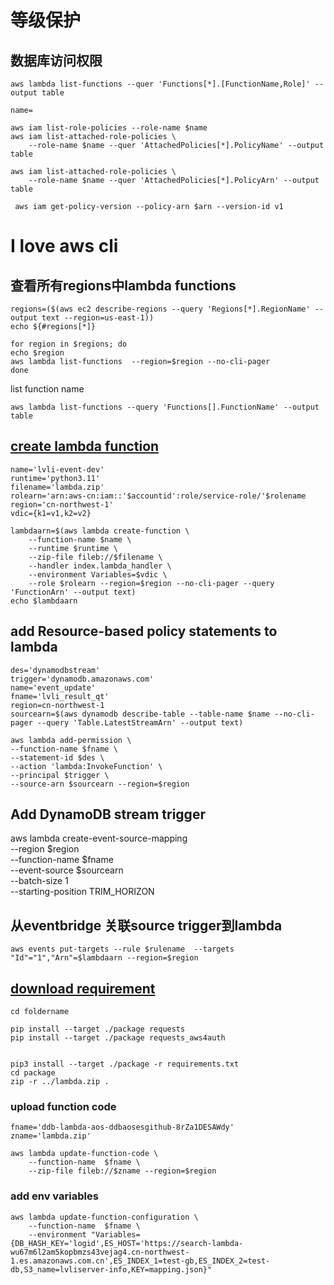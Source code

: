 # 等级保护
## 数据库访问权限
```
aws lambda list-functions --quer 'Functions[*].[FunctionName,Role]' --output table
```

```
name=
```
```
aws iam list-role-policies --role-name $name
aws iam list-attached-role-policies \
    --role-name $name --quer 'AttachedPolicies[*].PolicyName' --output table
```
```
aws iam list-attached-role-policies \
    --role-name $name --quer 'AttachedPolicies[*].PolicyArn' --output table
```
```
 aws iam get-policy-version --policy-arn $arn --version-id v1  
```
# I love aws cli

## 查看所有regions中lambda functions
```
regions=($(aws ec2 describe-regions --query 'Regions[*].RegionName' --output text --region=us-east-1))
echo ${#regions[*]}
```

```
for region in $regions; do
echo $region
aws lambda list-functions  --region=$region --no-cli-pager
done
```
list function name
```
aws lambda list-functions --query 'Functions[].FunctionName' --output table
```
## [create lambda function](https://docs.aws.amazon.com/cli/latest/reference/lambda/create-function.html)
```
name='lvli-event-dev'
runtime='python3.11'
filename='lambda.zip'
rolearn='arn:aws-cn:iam::'$accountid':role/service-role/'$rolename
region='cn-northwest-1'
vdic={k1=v1,k2=v2}
```

```
lambdaarn=$(aws lambda create-function \
    --function-name $name \
    --runtime $runtime \
    --zip-file fileb://$filename \
    --handler index.lambda_handler \
    --environment Variables=$vdic \
    --role $rolearn --region=$region --no-cli-pager --query 'FunctionArn' --output text)
echo $lambdaarn
```
## add Resource-based policy statements to lambda

```
des='dynamodbstream'
trigger='dynamodb.amazonaws.com'
name='event_update'
fname='lvli_result_qt'
region=cn-northwest-1
sourcearn=$(aws dynamodb describe-table --table-name $name --no-cli-pager --query 'Table.LatestStreamArn' --output text)
```
```
aws lambda add-permission \
--function-name $fname \
--statement-id $des \
--action 'lambda:InvokeFunction' \
--principal $trigger \
--source-arn $sourcearn --region=$region
```
## Add DynamoDB stream trigger

aws lambda create-event-source-mapping \
    --region $region \
    --function-name $fname \
    --event-source $sourcearn \
    --batch-size 1 \
    --starting-position TRIM_HORIZON
## 从eventbridge 关联source trigger到lambda
```
aws events put-targets --rule $rulename  --targets "Id"="1","Arn"=$lambdaarn --region=$region
```
## [download requirement](https://docs.aws.amazon.com/opensearch-service/latest/developerguide/integrations.html#integrations-s3-lambda-deployment-package)
```
cd foldername

pip install --target ./package requests
pip install --target ./package requests_aws4auth
```

```

pip3 install --target ./package -r requirements.txt
cd package
zip -r ../lambda.zip .
```
### upload function code
```
fname='ddb-lambda-aos-ddbaosesgithub-8rZa1DESAWdy'
zname='lambda.zip'
```
```
aws lambda update-function-code \
    --function-name  $fname \
    --zip-file fileb://$zname --region=$region

```
### add env variables
```
aws lambda update-function-configuration \
    --function-name  $fname \
    --environment "Variables={DB_HASH_KEY='logid',ES_HOST='https://search-lambda-wu67m6l2am5kopbmzs43vejag4.cn-northwest-1.es.amazonaws.com.cn',ES_INDEX_1=test-gb,ES_INDEX_2=test-db,S3_name=lvliserver-info,KEY=mapping.json}"
   
```

